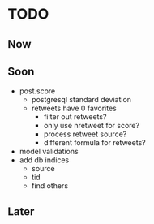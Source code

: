 # TODO

## Now

## Soon
* post.score
    * postgresql standard deviation
    * retweets have 0 favorites
        * filter out retweets?
        * only use nretweet for score?
        * process retweet source?
        * different formula for retweets?
* model validations
* add db indices
    * source
    * tid
    * find others

## Later
